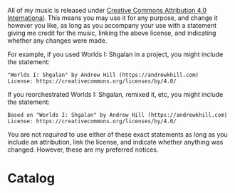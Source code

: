 All of my music is released under [Creative Commons Attribution 4.0 International](https://creativecommons.org/licenses/by/4.0/).
This means you may use it for any purpose,
and change it however you like,
as long as you accompany your use with a statement giving me credit for the music,
linking the above license,
and indicating whether any changes were made.

For example, if you used Worlds I: Shgalan in a project, you might include the statement:

    "Worlds I: Shgalan" by Andrew Hill (https://andrewkhill.com)
    License: https://creativecommons.org/licenses/by/4.0/

If you reorchestrated Worlds I: Shgalan, remixed it, etc, you might include the statement:

    Based on "Worlds I: Shgalan" by Andrew Hill (https://andrewkhill.com)
    License: https://creativecommons.org/licenses/by/4.0/

You are not *required* to use either of these exact statements
as long as you include an attribution,
link the license,
and indicate whether anything was changed.
However, these are my preferred notices.

Catalog
=======
<table>

